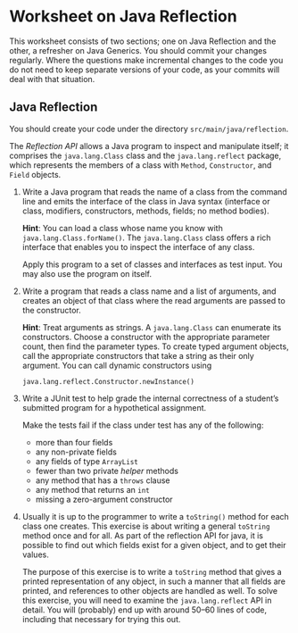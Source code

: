 # Worksheet on Java Reflection

This worksheet consists of two sections; one on Java Reflection and the other, a refresher on Java Generics.
You should commit your changes regularly. 
Where the questions make incremental changes to the code you do not need to keep separate versions of 
your code, as your commits will deal with that situation.

## Java Reflection

You should create your code under the directory `src/main/java/reflection`.

The *Reflection API* allows a Java program to inspect and manipulate itself; 
it comprises the `java.lang.Class` class and the `java.lang.reflect` package, which 
represents the members of a class with `Method`, `Constructor`, and `Field` objects.

1. Write a Java program that reads the name of a class from the command line and emits the interface 
   of the class in Java syntax (interface or class, modifiers, constructors, methods, fields; 
   no method bodies).
   
   **Hint**: You can load a class whose name you know with `java.lang.Class.forName()`. 
   The `java.lang.Class` class offers a rich interface that enables you to inspect the interface of any class.
   
   Apply this program to a set of classes and interfaces as test input. You may also use the program on itself.
   
2. Write a program that reads a class name and a list of arguments, and creates an object of that class 
   where the read arguments are passed to the constructor.
   
   **Hint**: Treat arguments as strings. A `java.lang.Class` can enumerate its constructors. 
   Choose a constructor with the appropriate parameter count, then find the parameter types. 
   To create typed argument objects, call the appropriate constructors that take a string as 
   their only argument. You can call dynamic constructors using
   
   ```
   java.lang.reflect.Constructor.newInstance()
   ```
   
3. Write a JUnit test to help grade the internal correctness of a student’s 
   submitted program for a hypothetical assignment.
   
   Make the tests fail if the class under test has any of the following:
   + more than four fields
   + any non-private fields
   + any fields of type `ArrayList`
   + fewer than two private *helper* methods 
   + any method that has a `throws` clause 
   + any method that returns an `int`
   + missing a zero-argument constructor
   
4. Usually it is up to the programmer to write a `toString()` method for each class one creates. 
   This exercise is about writing a general `toString` method once and for all. 
   As part of the reflection API for java, it is possible to find out which fields exist for a given object, 
   and to get their values. 
   
   The purpose of this exercise is to write a `toString` method that gives a printed representation of 
   any object, in such a manner that all fields are printed, and references to other objects are 
   handled as well. To solve this exercise, you will need to examine the `java.lang.reflect` API in detail. 
   You will (probably) end up with around 50–60 lines of code, including that necessary for trying this out.

